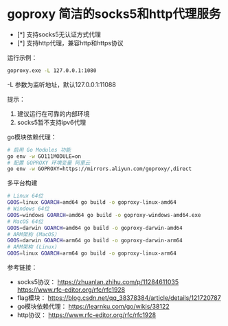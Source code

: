 # goproxy 简洁的socks5和http代理服务


- [*] 支持socks5无认证方式代理
- [*] 支持http代理，兼容http和https协议

运行示例：
``` sh
goproxy.exe -L 127.0.0.1:1080
```
-L 参数为监听地址，默认127.0.0.1:11088

提示：
1. 建议运行在可靠的内部环境
2. socks5暂不支持ipv6代理

go模块依赖代理：
``` sh
# 启用 Go Modules 功能
go env -w GO111MODULE=on
# 配置 GOPROXY 环境变量 阿里云
go env -w GOPROXY=https://mirrors.aliyun.com/goproxy/,direct
```

多平台构建
``` sh
# Linux 64位
GOOS=linux GOARCH=amd64 go build -o goproxy-linux-amd64
# Windows 64位 
GOOS=windows GOARCH=amd64 go build -o goproxy-windows-amd64.exe
# MacOS 64位
GOOS=darwin GOARCH=amd64 go build -o goproxy-darwin-amd64
# ARM架构 (MacOS）
GOOS=darwin GOARCH=arm64 go build -o goproxy-darwin-arm64
# ARM架构 (Linux)
GOOS=linux GOARCH=arm64 go build -o goproxy-linux-arm64
```

参考链接：

- socks5协议：
https://zhuanlan.zhihu.com/p/11284611035
https://www.rfc-editor.org/rfc/rfc1928
- flag模块：
https://blog.csdn.net/qq_38378384/article/details/121720787
- go模块依赖代理：
https://learnku.com/go/wikis/38122
- http协议：
https://www.rfc-editor.org/rfc/rfc1928



